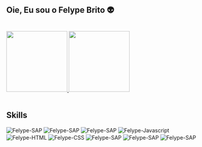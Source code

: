 ## Oie, Eu sou o Felype Brito 👽

 <br>

 <section align="left">
  <a href="https://github.com/FelypeBrito" target="_self">
    <img height="160em" src="https://github-readme-stats.vercel.app/api?username=FelypeBrito&show_icons=true&theme=midnight-purple&include_all_commits=true&count_private=true"/>
    <img height="160em" src="https://github-readme-stats.vercel.app/api/top-langs/?username=FelypeBrito&layout=compact&langs_count=7&theme=midnight-purple"/>
  </a>
 </section>
 
 <br>
 
 <section style="display: inline_block" align="left">
    <h2>Skills</h2>
    <img align="center" alt="Felype-SAP" src="https://img.shields.io/badge/SAP-0FAAFF?style=for-the-badge&logo=sap&logoColor=white">
    <img align="center" alt="Felype-SAP" src="https://img.shields.io/badge/Dart-0175C2?style=for-the-badge&logo=dart&logoColor=white">
    <img align="center" alt="Felype-SAP" src="https://img.shields.io/badge/Flutter-02569B?style=for-the-badge&logo=flutter&logoColor=white">
    <img align="center" alt="Felype-Javascript" src="https://img.shields.io/badge/JavaScript-F7DF1E?style=for-the-badge&logo=javascript&logoColor=black">
    <img align="center" alt="Felype-HTML" src="https://img.shields.io/badge/HTML5-E34F26?style=for-the-badge&logo=html5&logoColor=white">
    <img align="center" alt="Felype-CSS" src="https://img.shields.io/badge/CSS3-1572B6?style=for-the-badge&logo=css3&logoColor=white">
    <img align="center" alt="Felype-SAP" src="https://img.shields.io/badge/Python-14354C?style=for-the-badge&logo=python&logoColor=white">
    <img align="center" alt="Felype-SAP" src="https://img.shields.io/badge/Twilio-F22F46?style=for-the-badge&logo=Twilio&logoColor=white">
    <img align="center" alt="Felype-SAP" src="https://img.shields.io/badge/Figma-F24E1E?style=for-the-badge&logo=figma&logoColor=white">
    
   
    
 </section>
 
 <br>
